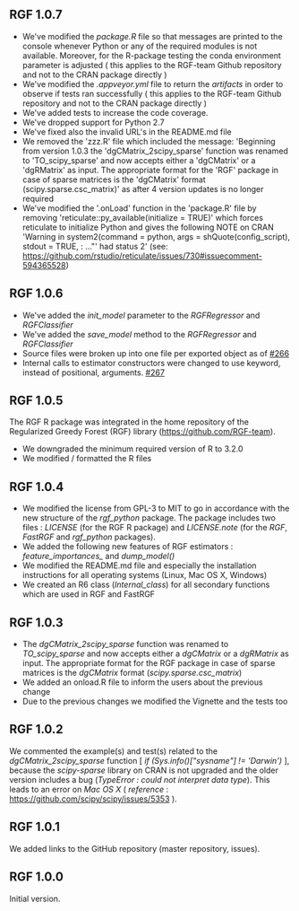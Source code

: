 ## RGF 1.0.7
* We've modified the *package.R* file so that messages are printed to the console whenever Python or any of the required modules is not available. Moreover, for the R-package testing the conda environment parameter is adjusted ( this applies to the RGF-team Github repository and not to the CRAN package directly )
* We've modified the *.appveyor.yml* file to return the *artifacts* in order to observe if tests ran successfully ( this applies to the RGF-team Github repository and not to the CRAN package directly )
* We've added tests to increase the code coverage.
* We've dropped support for Python 2.7
* We've fixed also the invalid URL's in the README.md file
* We removed the 'zzz.R' file which included the message: 'Beginning from version 1.0.3 the 'dgCMatrix_2scipy_sparse' function was renamed to 'TO_scipy_sparse' and now accepts either a 'dgCMatrix' or a 'dgRMatrix' as input. The appropriate format for the 'RGF' package in case of sparse matrices is the 'dgCMatrix' format (scipy.sparse.csc_matrix)' as after 4 version updates is no longer required
* We've modified the '.onLoad' function in the 'package.R' file by removing 'reticulate::py_available(initialize = TRUE)' which forces reticulate to initialize Python and gives the following NOTE on CRAN 'Warning in system2(command = python, args = shQuote(config_script), stdout = TRUE,  : ..."' had status 2' (see: https://github.com/rstudio/reticulate/issues/730#issuecomment-594365528)


## RGF 1.0.6

* We've added the *init_model* parameter to the *RGFRegressor* and *RGFClassifier*
* We've added the *save_model* method to the *RGFRegressor* and *RGFClassifier*
* Source files were broken up into one file per exported object as of [#266](https://github.com/RGF-team/rgf/pull/266)
* Internal calls to estimator constructors were changed to use keyword, instead of positional, arguments. [#267](https://github.com/RGF-team/rgf/pull/267)


## RGF 1.0.5

The RGF R package was integrated in the home repository of the Regularized Greedy Forest (RGF) library (https://github.com/RGF-team).

* We downgraded the minimum required version of R to 3.2.0
* We modified / formatted the R files


## RGF 1.0.4

* We modified the license from GPL-3 to MIT to go in accordance with the new structure of the *rgf_python* package. The package includes two files : *LICENSE* (for the RGF R package) and *LICENSE.note* (for the *RGF*, *FastRGF* and *rgf_python* packages).
* We added the following new features of RGF estimators : *feature_importances_* and *dump_model()*
* We modified the README.md file and especially the installation instructions for all operating systems (Linux, Mac OS X, Windows)
* We created an R6 class (*Internal_class*) for all secondary functions which are used in RGF and FastRGF


## RGF 1.0.3

* The *dgCMatrix_2scipy_sparse* function was renamed to *TO_scipy_sparse* and now accepts either a *dgCMatrix* or a *dgRMatrix* as input. The appropriate format for the RGF package in case of sparse matrices is the *dgCMatrix* format (*scipy.sparse.csc_matrix*)
* We added an onload.R file to inform the users about the previous change
* Due to the previous changes we modified the Vignette and the tests too


## RGF 1.0.2

We commented the example(s) and test(s) related to the *dgCMatrix_2scipy_sparse* function [ *if (Sys.info()["sysname"] != 'Darwin')* ], because the *scipy-sparse* library on CRAN is not upgraded and the older version includes a bug (*TypeError : could not interpret data type*). This leads to an error on *Mac OS X* ( *reference* : https://github.com/scipy/scipy/issues/5353 ).


## RGF 1.0.1

We added links to the GitHub repository (master repository, issues).


## RGF 1.0.0

Initial version.
